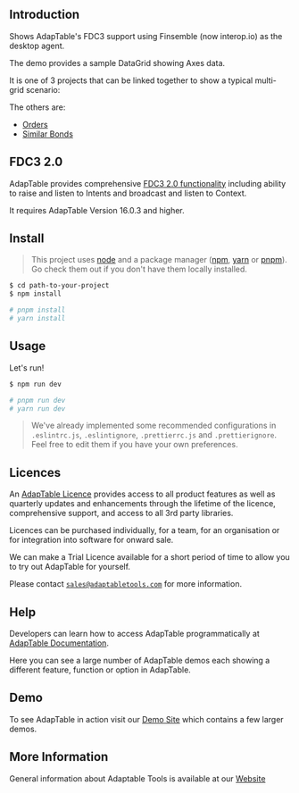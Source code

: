 ## Introduction

Shows AdapTable's FDC3 support using Finsemble (now interop.io) as the desktop agent.

The demo provides a sample DataGrid showing Axes data.

It is one of 3 projects that can be linked together to show a typical multi-grid scenario: 

The others are:

- [Orders](https://github.com/AdaptableTools/finsemble-fdc3-demo-orders)
- [Similar Bonds](https://github.com/AdaptableTools/finsemble-fdc3-demo-similarbonds)

## FDC3 2.0

AdapTable provides comprehensive [FDC3 2.0 functionality](https://docs.adaptabletools.com/guide/handbook-fdc3) including ability to raise and listen to Intents and broadcast and listen to Context.

It requires AdapTable Version 16.0.3 and higher.

## Install

> This project uses [node](http://nodejs.org) and a package manager ([npm](https://npmjs.com), [yarn](https://yarnpkg.com/) or [pnpm](https://pnpm.io/)). Go check them out if you don't have them locally installed.

```sh
$ cd path-to-your-project
$ npm install

# pnpm install
# yarn install
```
## Usage

Let's run!

```sh
$ npm run dev

# pnpm run dev
# yarn run dev
```

> We've already implemented some recommended configurations in ```.eslintrc.js```, ```.eslintignore```, ```.prettierrc.js``` and ```.prettierignore```. Feel free to edit them if you have your own preferences.


## Licences

An [AdapTable Licence](https://docs.adaptabletools.com/guide/licensing) provides access to all product features as well as quarterly updates and enhancements through the lifetime of the licence, comprehensive support, and access to all 3rd party libraries.

Licences can be purchased individually, for a team, for an organisation or for integration into software for onward sale.

We can make a Trial Licence available for a short period of time to allow you to try out AdapTable for yourself.

Please contact [`sales@adaptabletools.com`](mailto:sales@adaptabletools.com) for more information.

## Help

Developers can learn how to access AdapTable programmatically at [AdapTable Documentation](https://docs.adaptabletools.com).  

Here you can see a large number of AdapTable demos each showing a different feature, function or option in AdapTable.

## Demo

To see AdapTable in action visit our [Demo Site](https://www.adaptabletools.com/demos) which contains a few larger demos.

## More Information

General information about Adaptable Tools is available at our [Website](http://www.adaptabletools.com) 
